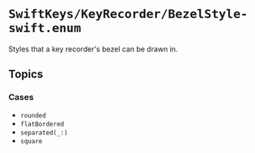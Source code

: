 # ``SwiftKeys/KeyRecorder/BezelStyle-swift.enum``

Styles that a key recorder's bezel can be drawn in.

## Topics

### Cases

- ``rounded``
- ``flatBordered``
- ``separated(_:)``
- ``square``
